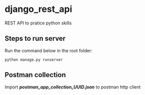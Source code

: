 # django_rest_api
REST API to pratice python skills

## Steps to run server
Run the command below in the root folder:

`python manage.py runserver`

## Postman collection
Import ***postman_app_collection_UUID.json*** to postman http client